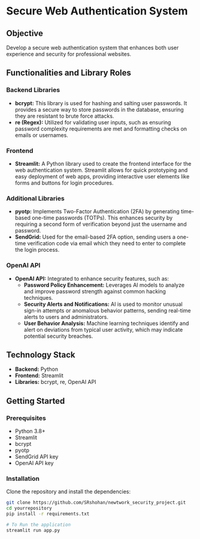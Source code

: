 # Secure Web Authentication System

## Objective
Develop a secure web authentication system that enhances both user experience and security for professional websites.

## Functionalities and Library Roles

### Backend Libraries
- **bcrypt:** This library is used for hashing and salting user passwords. It provides a secure way to store passwords in the database, ensuring they are resistant to brute force attacks.
- **re (Regex):** Utilized for validating user inputs, such as ensuring password complexity requirements are met and formatting checks on emails or usernames.

### Frontend
- **Streamlit:** A Python library used to create the frontend interface for the web authentication system. Streamlit allows for quick prototyping and easy deployment of web apps, providing interactive user elements like forms and buttons for login procedures.

### Additional Libraries
- **pyotp:** Implements Two-Factor Authentication (2FA) by generating time-based one-time passwords (TOTPs). This enhances security by requiring a second form of verification beyond just the username and password.
- **SendGrid:** Used for the email-based 2FA option, sending users a one-time verification code via email which they need to enter to complete the login process.

### OpenAI API
- **OpenAI API:** Integrated to enhance security features, such as:
  - **Password Policy Enhancement:** Leverages AI models to analyze and improve password strength against common hacking techniques.
  - **Security Alerts and Notifications:** AI is used to monitor unusual sign-in attempts or anomalous behavior patterns, sending real-time alerts to users and administrators.
  - **User Behavior Analysis:** Machine learning techniques identify and alert on deviations from typical user activity, which may indicate potential security breaches.

## Technology Stack
- **Backend:** Python
- **Frontend:** Streamlit
- **Libraries:** bcrypt, re, OpenAI API

## Getting Started

### Prerequisites
- Python 3.8+
- Streamlit
- bcrypt
- pyotp
- SendGrid API key
- OpenAI API key

### Installation
Clone the repository and install the dependencies:
```bash
git clone https://github.com/SRshohan/newtwork_security_project.git
cd yourrepository
pip install -r requirements.txt

# To Run the application
streamlit run app.py